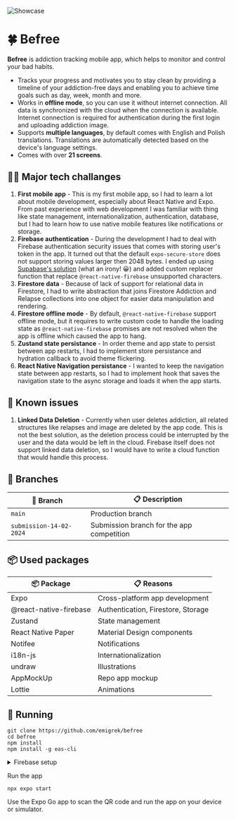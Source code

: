 ![Showcase](https://i.imgur.com/1E87GU6.png)

# 🍀 Befree

**Befree** is addiction tracking mobile app, which helps to monitor and control your bad habits.

- Tracks your progress and motivates you to stay clean by providing a timeline of your addiction-free days and enabling you to achieve time goals such as day, week, month and more.
- Works in **offline mode**, so you can use it without internet connection. All data is synchronized with the cloud when the connection is available. Internet connection is required for authentication during the first login and uploading addiction image.
- Supports **multiple languages**, by default comes with English and Polish translations. Translations are automatically detected based on the device's language settings.
- Comes with over **21 screens**.

## 👨‍💻 Major tech challanges

1. **First mobile app** - This is my first mobile app, so I had to learn a lot about mobile development, especially about React Native and Expo. From past experience with web development I was familiar with thing like state management, internationalization, authentication, database, but I had to learn how to use native mobile features like notifications or storage.
2. **Firebase authentication** - During the development I had to deal with Firebase authentication security issues that comes with storing user's token in the app. It turned out that the default `expo-secure-store` does not support storing values larger then 2048 bytes. I ended up using [Supabase's solution](https://supabase.com/docs/guides/getting-started/tutorials/with-expo-react-native?auth-store=secure-store#initialize-a-react-native-app) (what an irony! 😀) and added custom replacer function that replace `@react-native-firebase` unsupported characters.
3. **Firestore data** - Because of lack of support for relational data in Firestore, I had to write abstraction that joins Firestore Addiction and Relapse collections into one object for easier data manipulation and rendering.
4. **Firestore offline mode** - By default, `@react-native-firebase` support offline mode, but it requires to write custom code to handle the loading state as `@react-native-firebase` promises are not resolved when the app is offline which caused the app to hang.
5. **Zustand state persistance** - In order theme and app state to persist between app restarts, I had to implement store persistance and hydration callback to avoid theme flickering.
6. **React Native Navigation persistance** - I wanted to keep the navigation state between app restarts, so I had to implement hook that saves the navigation state to the async storage and loads it when the app starts.

## 🐞 Known issues

1. **Linked Data Deletion** - Currently when user deletes addiction, all related structures like relapses and image are deleted by the app code. This is not the best solution, as the deletion process could be interrupted by the user and the data would be left in the cloud. Firebase itself does not support linked data deletion, so I would have to write a cloud function that would handle this process.

## 🌱 Branches

| 🌱 Branch               | 📋 Description                            |
| ----------------------- | ----------------------------------------- |
| `main`                  | Production branch                         |
| `submission-14-02-2024` | Submission branch for the app competition |

## 📦 Used packages

| 📦 Package             | 📋 Reasons                         |
| ---------------------- | ---------------------------------- |
| Expo                   | Cross-platform app development     |
| @react-native-firebase | Authentication, Firestore, Storage |
| Zustand                | State management                   |
| React Native Paper     | Material Design components         |
| Notifee                | Notifications                      |
| i18n-js                | Internationalization               |
| undraw                 | Illustrations                      |
| AppMockUp              | Repo app mockup                    |
| Lottie                 | Animations                         |

## 🚀 Running

```
git clone https://github.com/emigrek/befree
cd befree
npm install
npm install -g eas-cli
```

<details>
<summary>Firebase setup</summary>

1. Create a new project in the [Firebase Console](https://console.firebase.google.com/)
2. Enable the Google Sign-In provider in the Firebase Console
3. Enable Firestore and Storage in the Firebase Console
4. Generate SHA-1 and SHA-256 app fingerprints using:

```
eas credentials
```

5. Add new Android and iOS apps to the project. Download `google-services.json` and `Google_Service_Info.plist`
6. Add all fingerprints to the Firebase Console -> Project settings -> General -> Your apps -> Add fingerprint
7. Upload them to the project's EAS Secret Manager. Name keys based on `app.config.ts` file. Production names: GOOGLE_SERVICES_JSON, GOOGLE_SERVICES_JSON_IOS. Development names: GOOGLE_SERVICES_JSON_DEV, GOOGLE_SERVICES_JSON_IOS_DEV. You can do this using the following command:

```
eas secret
```

8. Extract client id from either `Google_Service_Info.plist` (ANDROID_CLIENT_ID) or `google-services.json` (client_id from client_type 3) and add to the Firebase Console -> Authentication -> Sign-in method -> Google -> Web client ID
9. Repeat steps 4-8 for desired environments (development, production)
10. Add authentication rules to the Firebase Firestore -> Rules:

```
rules_version = '2';

service cloud.firestore {
  match /databases/{database}/documents {
    match /users/{userId} {
      allow read, update, delete: if request.auth != null && request.auth.uid == userId;
      allow create: if request.auth != null;
    }

    match /users/{userId}/addictions/{addictionId} {
    	allow read, update, delete: if request.auth != null && request.auth.uid == userId;
      allow create: if request.auth != null;
    }

    match /users/{userId}/relapses/{relapseId} {
    	allow read, update, delete: if request.auth != null && request.auth.uid == userId;
      allow create: if request.auth != null;
    }
  }
}
```

11. Add authentication rules to the Firebase Storage -> Rules:

```
rules_version = '2';

service firebase.storage {
  match /b/{bucket}/o {
    match /users/{userId}/addictions/{addictionId} {
     	allow write: if request.auth != null;
      allow read: if true;
    }
  }
}
```

</details>

Run the app

```
npx expo start
```

Use the Expo Go app to scan the QR code and run the app on your device or simulator.
